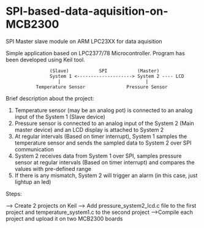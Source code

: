 # SPI-based-data-aquisition-on-MCB2300

SPI Master slave module on ARM LPC23XX for data aquisition

Simple application based on LPC2377/78 Microcontroller. Program has been developed using Keil tool.



                    (Slave)	          SPI	        (Master)
                    System 1 <--------------------> System 2 ---- LCD
                       |			                   |
               Temperature Sensor 	            Pressure Sensor

Brief description about the project:

1. Temperature sensor (may be an analog pot) is connected to an analog input of the System 1 (Slave device)
2. Pressure sensor is connected to an analog input of the System 2 (Main master device) and an LCD display is attached to System 2 
3. At regular intervals (Based on timer interrupt), System 1 samples the temperature sensor and sends the sampled data to System 2 over SPI communication
4. System 2 receives data from System 1 over SPI, samples pressure sensor at regular intervals (Based on timer interrupt) and compares the values with pre-defined range
5. If there is any mismatch, System 2 will trigger an alarm (in this case, just lightup an led)

Steps:

--> Create 2 projects on Keil
--> Add pressure_system2_lcd.c file to the first project and temperature_system1.c to the second project
-->Compile each project and upload it on two MCB2300 boards

